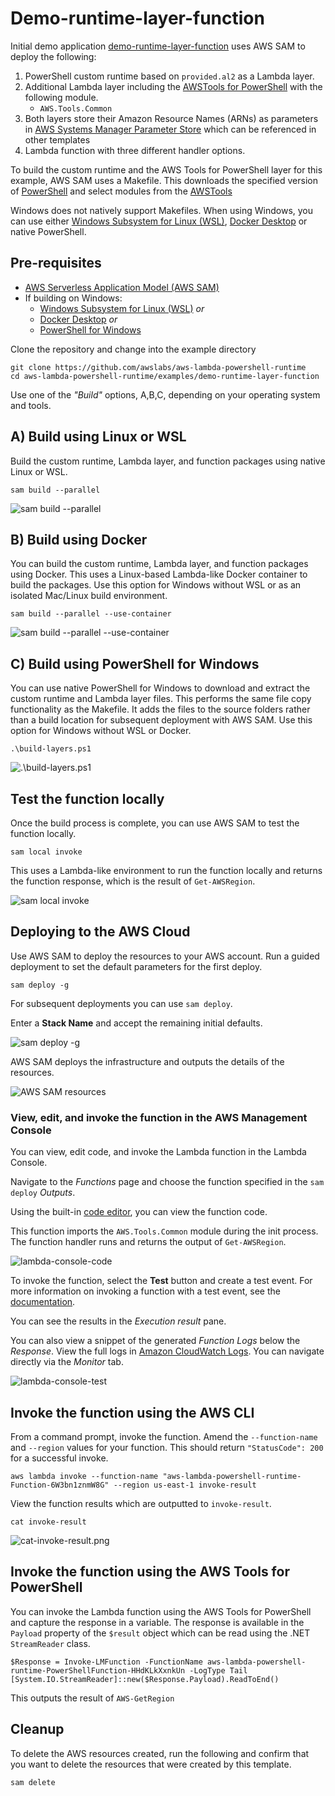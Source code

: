 # Demo-runtime-layer-function

Initial demo application [demo-runtime-layer-function](examples/demo-runtime-layer-function/) uses AWS SAM to deploy the following:

1. PowerShell custom runtime based on ````provided.al2```` as a Lambda layer.
2. Additional Lambda layer including the [AWSTools for PowerShell](https://aws.amazon.com/powershell/) with the following module.
    * ````AWS.Tools.Common````
3. Both layers store their Amazon Resource Names (ARNs) as parameters in [AWS Systems Manager Parameter Store](https://docs.aws.amazon.com/systems-manager/latest/userguide/systems-manager-parameter-store.html) which can be referenced in other templates
4. Lambda function with three different handler options.

To build the custom runtime and the AWS Tools for PowerShell layer for this example, AWS SAM uses a Makefile. This downloads the specified version of [PowerShell](https://github.com/PowerShell/PowerShell/releases/) and select modules from the [AWSTools](https://sdk-for-net.amazonwebservices.com/ps/v4/latest/AWS.Tools.zip)

Windows does not natively support Makefiles. When using Windows, you can use either [Windows Subsystem for Linux (WSL)](https://docs.microsoft.com/en-us/windows/wsl/about), [Docker Desktop](https://docs.docker.com/get-docker/) or native PowerShell.

## Pre-requisites

* [AWS Serverless Application Model (AWS SAM)](https://aws.amazon.com/serverless/sam/)
* If building on Windows:
  * [Windows Subsystem for Linux (WSL)](https://docs.microsoft.com/en-us/windows/wsl/about) *or*
  * [Docker Desktop](https://docs.docker.com/get-docker/) *or*
  * [PowerShell for Windows](https://docs.microsoft.com/en-us/powershell/scripting/install/installing-powershell-on-windows)

Clone the repository and change into the example directory

```shell
git clone https://github.com/awslabs/aws-lambda-powershell-runtime
cd aws-lambda-powershell-runtime/examples/demo-runtime-layer-function
```

Use one of the *"Build"* options, A,B,C, depending on your operating system and tools.

## A) Build using Linux or WSL

Build the custom runtime, Lambda layer, and function packages using native Linux or WSL.

```shell
sam build --parallel
```

![sam build --parallel](../../img/sam-build-parallel.png)

## B) Build using Docker

You can build the custom runtime, Lambda layer, and function packages using Docker. This uses a Linux-based Lambda-like Docker container to build the packages. Use this option for Windows without WSL or as an isolated Mac/Linux build environment.

```shell
sam build --parallel --use-container
```

![sam build --parallel --use-container](/img/sam-build-parallel-use-container.png)

## C) Build using PowerShell for Windows

You can use native PowerShell for Windows to download and extract the custom runtime and Lambda layer files. This performs the same file copy functionality as the Makefile. It adds the files to the source folders rather than a build location for subsequent deployment with AWS SAM. Use this option for Windows without WSL or Docker.

```shell
.\build-layers.ps1
```

![.\build-layers.ps1](/img/build-layers.png)

## Test the function locally

Once the build process is complete, you can use AWS SAM to test the function locally.

```shell
sam local invoke
```

This uses a Lambda-like environment to run the function locally and returns the function response, which is the result of `Get-AWSRegion`.

![sam local invoke](/img/sam-local-invoke.png)

## Deploying to the AWS Cloud

Use AWS SAM to deploy the resources to your AWS account. Run a guided deployment to set the default parameters for the first deploy.

```shell
sam deploy -g
```

For subsequent deployments you can use `sam deploy`.

Enter a **Stack Name** and accept the remaining initial defaults.

![sam deploy -g](/img/sam-deploy-g.png)

AWS SAM deploys the infrastructure and outputs the details of the resources.

![AWS SAM resources](/img/aws-sam-resources.png)

### View, edit, and invoke the function in the AWS Management Console

You can view, edit code, and invoke the Lambda function in the Lambda Console.

Navigate to the *Functions* page and choose the function specified in the `sam deploy` *Outputs*.

Using the built-in [code editor](https://docs.aws.amazon.com/lambda/latest/dg/foundation-console.html#code-editor), you can view the function code.

This function imports the ````AWS.Tools.Common```` module during the init process. The function handler runs and returns the output of ````Get-AWSRegion````.

![lambda-console-code](/img/lambda-console-code.png)

To invoke the function, select the **Test** button and create a test event. For more information on invoking a function with a test event, see the [documentation](https://docs.aws.amazon.com/lambda/latest/dg/getting-started-create-function.html#get-started-invoke-manually).

You can see the results in the *Execution result* pane.

You can also view a snippet of the generated *Function Logs* below the *Response*. View the full logs in [Amazon CloudWatch Logs](https://docs.aws.amazon.com/AmazonCloudWatch/latest/logs). You can navigate directly via the *Monitor* tab.

![lambda-console-test](/img/lambda-console-test.png)

## Invoke the function using the AWS CLI

From a command prompt, invoke the function. Amend the `--function-name` and `--region` values for your function. This should return `"StatusCode": 200` for a successful invoke.

````shell
aws lambda invoke --function-name "aws-lambda-powershell-runtime-Function-6W3bn1znmW8G" --region us-east-1 invoke-result
````

View the function results which are outputted to `invoke-result`.

````shell
cat invoke-result
````

![cat-invoke-result.png](/img/cat-invoke-result.png)

## Invoke the function using the AWS Tools for PowerShell

You can invoke the Lambda function using the AWS Tools for PowerShell and capture the response in a variable. The response is available in the `Payload` property of the `$result` object which can be read using the .NET `StreamReader` class.

````shell
$Response = Invoke-LMFunction -FunctionName aws-lambda-powershell-runtime-PowerShellFunction-HHdKLkXxnkUn -LogType Tail
[System.IO.StreamReader]::new($Response.Payload).ReadToEnd()
````

This outputs the result of `AWS-GetRegion`

## Cleanup

To delete the AWS resources created, run the following and confirm that you want to delete the resources that were created by this template.

````shell
sam delete
````
